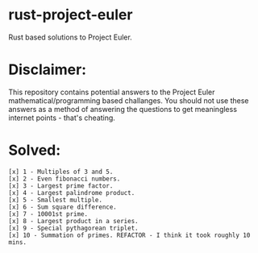 # rust-project-euler
Rust based solutions to Project Euler.

# Disclaimer:
This repository contains potential answers to the Project Euler mathematical/programming based challanges. You should not use these answers as a method of answering the questions to get meaningless internet points - that's cheating. 

# Solved:
    [x] 1 - Multiples of 3 and 5.   
    [x] 2 - Even fibonacci numbers.
    [x] 3 - Largest prime factor. 
    [x] 4 - Largest palindrome product.
    [x] 5 - Smallest multiple.
    [x] 6 - Sum square difference.
    [x] 7 - 10001st prime.
    [x] 8 - Largest product in a series.
    [x] 9 - Special pythagorean triplet. 
    [x] 10 - Summation of primes. REFACTOR - I think it took roughly 10 mins.
